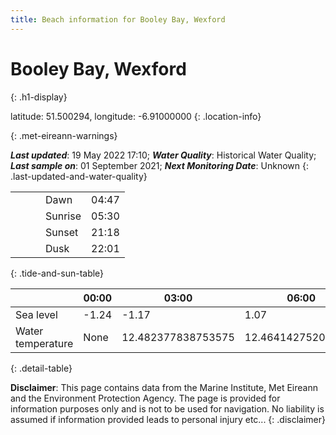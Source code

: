 ```yaml
---
title: Beach information for Booley Bay, Wexford
---
```

# Booley Bay, Wexford 
{: .h1-display}

latitude: 51.500294, longitude: -6.91000000
{: .location-info}


{: .met-eireann-warnings}

___Last updated___: 19 May 2022 17:10; ___Water Quality___: Historical Water Quality;
___Last sample on___: 01 September 2021; ___Next Monitoring Date___: Unknown
{: .last-updated-and-water-quality}

|   |   |   |   |   |
|---|---|---|---|---|
|   |   |   | Dawn  | 04:47 |
|   |   |   | Sunrise  | 05:30 |
|   |   |   | Sunset  | 21:18 |
|   |   |   | Dusk  | 22:01 |
{: .tide-and-sun-table}

<div></div>

| | 00:00 | 03:00 | 06:00 | 09:00 | 12:00 | 15:00 | 18:00 | 21:00 |
|---|---|---|---|---|---|---|---|---|
| Sea level | -1.24 | -1.17 | 1.07 | 1.03| -1.07 | -1.32 | 0.9 | 1.3 |
| Water temperature | None | 12.482377838753575 | 12.464142752094205 | 12.59390378461651 | 12.729556233790955 | 12.729462113438155 | 12.66893344614244 | 12.721469985176018 |
{: .detail-table}

__Disclaimer__: This page contains data from the Marine Institute,
Met Eireann and the Environment Protection Agency. The page is provided for
information purposes only and is not to be used for navigation. No liability
is assumed if information provided leads to personal injury etc...
{: .disclaimer}